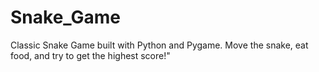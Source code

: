 # Snake_Game
Classic Snake Game built with Python and Pygame. Move the snake, eat food, and try to get the highest score!"
